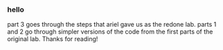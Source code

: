 ### hello

part 3 goes through the steps that ariel gave us as the redone lab.
parts 1 and 2 go through simpler versions of the code from the first parts of the original lab.
Thanks for reading!
